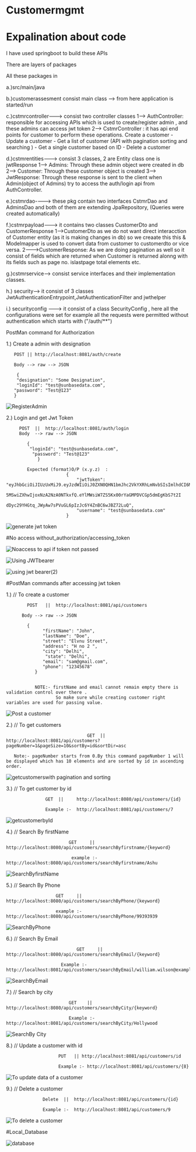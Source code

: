 # Customermgmt


# Expalination about code



I have used springboot to build these APIs 


There are layers of packages 
 
 
 
All these  packages in 

a.)src/main/java



b.)customerassesment consist main class --> from here application is started/run
  



c.)cstmrcontroller---> consist two controller classes 
                  1--> AuthController: responsible for accessing APIs which is used to 
                      create/register admin , and these admins can access jwt token
                  2--> CstmrController : it has api end points for customer to perform these 
                        operations.
                                Create a customer
                              - Update a customer
                              - Get a list of customer (API with pagination sorting and searching )
                              - Get a single customer based on ID
                              - Delete a customer




d.)cstmrentities---> consist 3 classes, 2 are Entity class one is jwtResponse
                   1--> Admins: Through these admin object were created in db
                   2--> Customer: Through these customer object is created
                   3--> JwtResponse: Through these response is sent to the client when Admin(object of Admins) try to access the auth/login api from AuthController.




e.)cstmrdao---->  these pkg contain two interfaces CstmrDao and AdminsDao and both of them are extending JpaRepository, (Queries were created automatically)




f.)cstmrpayload---> it contains two classes CustomerDto and CustomerResponse
              1-->CustomerDto as we do not want direct interacction of Customer entity (as it is making changes in db) so we creaate this this & 
                     Modelmapper is used to convert data from customer to customerdto or vice versa.
              2--->CustomerResponse: As we are doing pagination as well so it consist of fields which are returned when Customer is returned alonng with its fields such as page no. islastpage total elements etc.





g.)cstmrservice--> consist service interfaces and their implementation classes.




h.) security--> it consist of 3 classes  JwtAuthenticationEntrypoint,JwtAuthenticationFilter and jwthelper




i.) securityconfig --->  it consist of a class SecurityConfig , here all the configurations were set for example all the requests were permitted without authentication which starts with ("/auth/**") 
              

PostMan command for Authorization
 
1.) Create a admin with designation





       POST || http://localhost:8081/auth/create

       Body --> raw --> JSON

        {
        "designation": "Some Designation",
        "loginId": "test@sunbasedata.com",
       "password": "Test@123"
       }



![RegisterAdmin](https://github.com/sharmaakshansh/Customermgmt/assets/121374240/093a5b83-17a8-402e-abb8-6e9858693a96)




2.) Login and get Jwt Token




         POST  ||  http://localhost:8081/auth/login
         Body  --> raw --> JSON

            {
             "loginId": "test@sunbasedata.com",
              "password": "Test@123"
                }

            Expected (format)O/P (x.y.z)  :
                           {
                               "jwtToken": "eyJhbGciOiJIUzUxMiJ9.eyJzdWIiOiJ0ZXN0QHN1bmJhc2VkYXRhLmNvbSIsImlhdCI6MTcwNjY4NjU
                                            5MSwiZXhwIjoxNzA2NzA0NTkxfQ.eYlMWsiW7ZS5Kx00rYaGMPDVCGp5dmEgKbS7t2I
                                            dDyc29YHGtq_JWyAw7sPVuGL6pIzJc6Y4ZnBC6wJBZ72LuQ",
                               "username": "test@sunbasedata.com"
                           }
           

![generate jwt token](https://github.com/sharmaakshansh/Customermgmt/assets/121374240/773ae17c-2373-4454-8523-5989b5521369)




#No access without_authorization/accessing_token



![Noaccess to api if token not passed](https://github.com/sharmaakshansh/Customermgmt/assets/121374240/70a40331-f206-49ba-8a85-f841e090c997)

![Using JWTbearer](https://github.com/sharmaakshansh/Customermgmt/assets/121374240/97bb4406-1375-4cbc-aab8-d84821c6417c)

![using jwt bearer(2)](https://github.com/sharmaakshansh/Customermgmt/assets/121374240/c7962e39-9deb-4c2a-b195-6a3b3df8883e)

 
#PostMan commands after accessing jwt token
 
 1.)  // To create a customer






            POST   ||  http://localhost:8081/api/customers

          Body --> raw --> JSON

            { 
                  "firstName": "John", 
                  "lastName": "Doe",
                  "street": "Elvnu Street",
                  "address": "H no 2 ",
                  "city": "Delhi",
                   "state": "Delhi",
                  "email": "sam@gmail.com",
                  "phone": "12345678"
               }


               NOTE:- firstName and email cannot remain empty there is validation control over there .
                       So make sure while creating customer right variables are used for passing value.




![Post a customer](https://github.com/sharmaakshansh/Customermgmt/assets/121374240/91e0be2b-cd17-4d6b-8d52-fdc8504170ce)



2.) // To get customers







                                   GET  || http://localhost:8081/api/customers?pageNumber=1&pageSize=10&sortBy=id&sortDir=asc

       Note:- pageNumber starts from 0.By this command pageNumber 1 will be displayed which has 10 elements and are sorted by id in ascending order.



![getcustomerswith pagination and sorting](https://github.com/sharmaakshansh/Customermgmt/assets/121374240/34c04273-aa62-4dfa-aecc-6c626e22e889)





3.) // To get customer by id 







                   GET  ||     http://localhost:8080/api/customers/{id}

                   Example :-  http://localhost:8081/api/customers/7



![getcustomerbyId](https://github.com/sharmaakshansh/Customermgmt/assets/121374240/2b85c0bd-e067-4cd2-8bb2-b9731a9f4dc4)







4.) // Search By firstName






                            GET     || http://localhost:8080/api/customers/searchByfirstname/{keyword}

                             example :- http://localhost:8080/api/customers/searchByfirstname/Ashu


![SearchByfirstName](https://github.com/sharmaakshansh/Customermgmt/assets/121374240/c7d378e7-ba14-431b-82bc-f4092a050fff)




5.) // Search By Phone





                       GET     || http://localhost:8080/api/customers/searchByPhone/{keyword}

                       example :- http://localhost:8080/api/customers/searchByPhone/99393939

![SearchByPhone](https://github.com/sharmaakshansh/Customermgmt/assets/121374240/9d906f12-b189-404b-8344-ef2353dc0852)




6.) // Search By Email


                               GET     || http://localhost:8080/api/customers/searchByEmail/{keyword}

                         Example :- http://localhost:8081/api/customers/searchByEmail/william.wilson@example.com


![SearchByEmail](https://github.com/sharmaakshansh/Customermgmt/assets/121374240/ebb4260b-9612-40ff-8efb-ba921cdf5b1c)





7.) // Search by city






                            GET    ||  http://localhost:8080/api/customers/searchByCity/{keyword}

                            Example :- http://localhost:8081/api/customers/searchByCity/Hollywood



![SearchBy City](https://github.com/sharmaakshansh/Customermgmt/assets/121374240/bcca0103-fd08-4cb5-82da-7e052c3d9054)





8.) // Update a customer with id 





                        PUT   || http://localhost:8081/api/customers/id

                        Example :- http://localhost:8081/api/customers/{8} 

![To update data of a customer](https://github.com/sharmaakshansh/Customermgmt/assets/121374240/828bfabd-34ee-48f6-847d-1cf5e8d52d8a)







9.) // Delete a customer



                  Delete  ||  http://localhost:8081/api/customers/{id}

                  Example :-  http://localhost:8081/api/customers/9


![To delete a customer](https://github.com/sharmaakshansh/Customermgmt/assets/121374240/302a72b9-f3d1-4b0c-ae82-35a5f98b4446)

#Local_Database

![database](https://github.com/sharmaakshansh/Customermgmt/assets/121374240/2749af4a-4dc4-4bb3-86c2-0966dca9b892)

